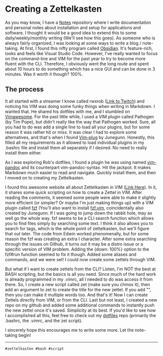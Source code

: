 # Creating a Zettelkasten

As you may know, I have a [Notes](https://github.com/gabrielmontplaisir/notes) repository where I write documentation and personal notes about installation and setup for applications and software. I thought it would be a good idea to extend this to some daily/weekly/monthly writing (We'll see how this goes). As someone who is always fairly organized, I was looking at some ways to write a blog / note-taking. At first, I found this nifty program called [Obsidian](https://obsidian.md). It's feature-rich, looks and feels like Visual Studio Code. However, I've really wanted to focus on the command-line and VIM for the past year to try to become more fluent with the CLI. Therefore, I obviously went the long route and spent about 10 hours to do something which has a nice GUI and can be done in 3 minutes. Was it worth it though? 100%.

## The process

It all started with a streamer I know called rwxrob ([Link to Twitch](https://twitch.tv/rwxrob)) and noticing his VIM was doing some funky things when writing in Markdown. I wanted that. He shared his dotfiles with me, and I stumbled on [Vimawesome](https://vimawesome.com). For the past little while, I used a VIM plugin called Pathogen (by Tim Pope), but didn't really like the way that Pathogen worked. Sure, all you had to do was add a single line to load all your plugins, but for some reason it was rather hit or miss. It was clear I had to explore some alternatives, and that's when I found [Vim-plug](https://github.com/junegunn/vim-plug) by Junegunn. Honestly, this filled all my requirements as it allowed to load individual plugins in my .bashrc file and install them all separately if I desired. No need to really install them either.

As I was exploring Rob's dotfiles, I found a plugin he was using named [vim-pandoc](https://github.com/vim-pandoc/vim-pandoc) and its counterpart vim-pandoc-syntax. Hit the jackpot. It makes Markdown much easier to read and navigate. Quickly install them, and then I moved on to creating my Zettelkasten.

I found this awesome website all about Zettelkasten in VIM ([Link Here](https://www.edwinwenink.xyz/posts/48-vim_fast_creating_and_linking_notes/#2edc7bf0-859e-11ea-a16d-e7b30751e183)). In it, it shares some quick scripting on how to create a Zettel in VIM. After reading the comments, it seemed some people were able to make it slightly more efficient (or simpler? Or maybe I'm just making things up) with a VIM plugin called [fzf](https://github.com/junegunn/fzf) (You'll also want to install [fzf.vim](https://github.com/junegunn/fzfvim), coincidentally also created by Junegunn. If I was going to jump down the rabbit hole, may as well go the whole way. fzf seems to be a CLI search function which allows you to find files simply by searching some text. I think it also allows you to search for tags, which is the whole point of zettelkasten, but we'll figure that out later. The code from Edwin worked phenomenally, but for some reason the fzf was creating an extra I character. After some extra searching through the issues on Github, it turns out it may be a distro issue or a specific version of VIM problem. Adding the {down: 100%} option to the fzf#run function seemed to fix it though. Added some aliases and commands, and we were set! I could now create some zettels through VIM.

But what if I want to create zettels from the CLI? Listen, I'm NOT the best at BASH scripting, but the basics is all you need. Since much of the hard work is already programmed in my .vimrc, all I needed to do was access it from there. So, I create a new script called zet (make sure you chmox it), then add an argument to zet to create the title for the new zettel. If you add "", then you can make it multiple words too. And that's it! Now I can create Zettels directly from VIM, or from the CLI. Last but not least, I created a new repo on my github and added some additional commands to instantly push the new zettel once it's saved. Simplicity at its best. If you'd like to see how I accomplished all this, feel free to check out my [dotfiles](https://github.com/gabrielmontplaisir/dotfiles) repo (primarily the .bashrc, the .vimrc, and the zet script).

I sincerely hope this encourages me to write some more. Let the note-taking begin!

---

    #zettelkasten #bash #script
